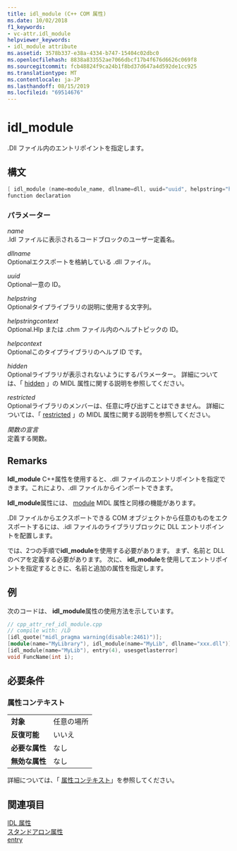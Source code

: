 ```yaml
---
title: idl_module (C++ COM 属性)
ms.date: 10/02/2018
f1_keywords:
- vc-attr.idl_module
helpviewer_keywords:
- idl_module attribute
ms.assetid: 3578b337-e38a-4334-b747-15404c02dbc0
ms.openlocfilehash: 8838a833552ae7066dbcf17b4f676d6626c069f8
ms.sourcegitcommit: fcb48824f9ca24b1f8bd37d647a4d592de1cc925
ms.translationtype: MT
ms.contentlocale: ja-JP
ms.lasthandoff: 08/15/2019
ms.locfileid: "69514676"
---
```

# <a name="idl_module"></a>idl_module

.Dll ファイル内のエントリポイントを指定します。

## <a name="syntax"></a>構文

```cpp
[ idl_module (name=module_name, dllname=dll, uuid="uuid", helpstring="help text", helpstringcontext=helpcontextID, helpcontext=helpcontext, hidden, restricted) ]
function declaration
```

### <a name="parameters"></a>パラメーター

*name*<br/>
.Idl ファイルに表示されるコードブロックのユーザー定義名。

*dllname*<br/>
Optionalエクスポートを格納している .dll ファイル。

*uuid*<br/>
Optional一意の ID。

*helpstring*<br/>
Optionalタイプライブラリの説明に使用する文字列。

*helpstringcontext*<br/>
Optional.Hlp または .chm ファイル内のヘルプトピックの ID。

*helpcontext*<br/>
Optionalこのタイプライブラリのヘルプ ID です。

*hidden*<br/>
Optionalライブラリが表示されないようにするパラメーター。 詳細については、「 [hidden](/windows/win32/Midl/hidden) 」の MIDL 属性に関する説明を参照してください。

*restricted*<br/>
Optionalライブラリのメンバーは、任意に呼び出すことはできません。 詳細については、「 [restricted](/windows/win32/Midl/restricted) 」の MIDL 属性に関する説明を参照してください。

*関数の宣言*<br/>
定義する関数。

## <a name="remarks"></a>Remarks

**Idl_module** C++属性を使用すると、.dll ファイルのエントリポイントを指定できます。これにより、.dll ファイルからインポートできます。

**Idl_module**属性には、 [module](/windows/win32/Midl/module) MIDL 属性と同様の機能があります。

.Dll ファイルからエクスポートできる COM オブジェクトから任意のものをエクスポートするには、.idl ファイルのライブラリブロックに DLL エントリポイントを配置します。

では、2つの手順で**idl_module**を使用する必要があります。 まず、名前と DLL のペアを定義する必要があります。 次に、 **idl_module**を使用してエントリポイントを指定するときに、名前と追加の属性を指定します。

## <a name="example"></a>例

次のコードは、 **idl_module**属性の使用方法を示しています。

```cpp
// cpp_attr_ref_idl_module.cpp
// compile with: /LD
[idl_quote("midl_pragma warning(disable:2461)")];
[module(name="MyLibrary"), idl_module(name="MyLib", dllname="xxx.dll")];
[idl_module(name="MyLib"), entry(4), usesgetlasterror]
void FuncName(int i);
```

## <a name="requirements"></a>必要条件

### <a name="attribute-context"></a>属性コンテキスト

|||
|-|-|
|**対象**|任意の場所|
|**反復可能**|いいえ|
|**必要な属性**|なし|
|**無効な属性**|なし|

詳細については、「 [属性コンテキスト](cpp-attributes-com-net.md#contexts)」を参照してください。

## <a name="see-also"></a>関連項目

[IDL 属性](idl-attributes.md)<br/>
[スタンドアロン属性](stand-alone-attributes.md)<br/>
[entry](entry.md)